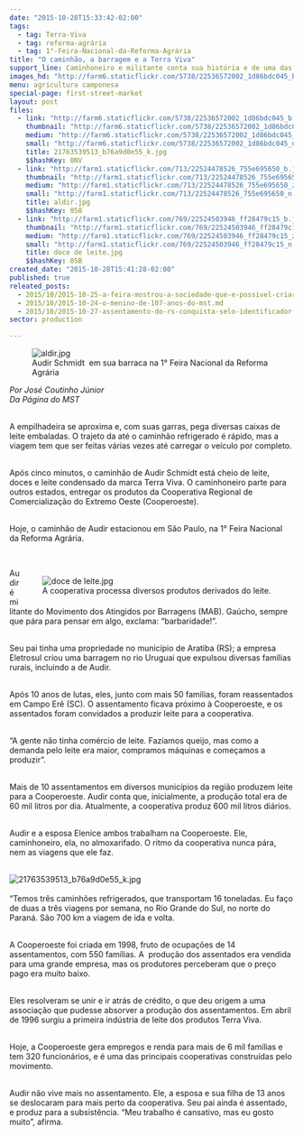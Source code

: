 ```yaml
---
date: "2015-10-28T15:33:42-02:00"
tags:
  - tag: Terra-Viva
  - tag: reforma-agrária
  - tag: 1°-Feira-Nacional-da-Reforma-Agrária
title: "O caminhão, a barragem e a Terra Viva"
support_line: Caminhoneiro e militante conta sua história e de uma das maiores cooperativas do MST.
images_hd: "http://farm6.staticflickr.com/5738/22536572002_1d86bdc045_b.jpg"
menu: agricultura camponesa
special-page: first-street-market
layout: post
files:
  - link: "http://farm6.staticflickr.com/5738/22536572002_1d86bdc045_b.jpg"
    thumbnail: "http://farm6.staticflickr.com/5738/22536572002_1d86bdc045_t.jpg"
    medium: "http://farm6.staticflickr.com/5738/22536572002_1d86bdc045_z.jpg"
    small: "http://farm6.staticflickr.com/5738/22536572002_1d86bdc045_n.jpg"
    title: 21763539513_b76a9d0e55_k.jpg
    $$hashKey: 0NV
  - link: "http://farm1.staticflickr.com/713/22524478526_755e695650_b.jpg"
    thumbnail: "http://farm1.staticflickr.com/713/22524478526_755e695650_t.jpg"
    medium: "http://farm1.staticflickr.com/713/22524478526_755e695650_z.jpg"
    small: "http://farm1.staticflickr.com/713/22524478526_755e695650_n.jpg"
    title: aldir.jpg
    $$hashKey: 058
  - link: "http://farm1.staticflickr.com/769/22524503946_ff28479c15_b.jpg"
    thumbnail: "http://farm1.staticflickr.com/769/22524503946_ff28479c15_t.jpg"
    medium: "http://farm1.staticflickr.com/769/22524503946_ff28479c15_z.jpg"
    small: "http://farm1.staticflickr.com/769/22524503946_ff28479c15_n.jpg"
    title: doce de leite.jpg
    $$hashKey: 05B
created_date: "2015-10-28T15:41:28-02:00"
published: true
releated_posts:
  - 2015/10/2015-10-25-a-feira-mostrou-a-sociedade-que-e-possivel-criarmos-um-novo-jeito-de-se-produzir-no-pais-afirma-dirigente-do-mst.md
  - 2015/10/2015-10-24-o-menino-de-107-anos-do-mst.md
  - 2015/10/2015-10-27-assentamento-do-rs-conquista-selo-identificador-da-producao-organica.md
sector: production

---
```

<figure class="image"><img alt="aldir.jpg" src="http://farm1.staticflickr.com/713/22524478526_755e695650_b.jpg" />
<figcaption>Audir Schmidt &nbsp;em sua barraca na&nbsp;1&deg;&nbsp;Feira Nacional da Reforma Agr&aacute;ria</figcaption>
</figure>

<p><em>Por Jos&eacute; Coutinho J&uacute;nior<br />
Da P&aacute;gina do MST</em></p>

<p><br />
A empilhadeira se aproxima e, com suas garras, pega diversas caixas de leite embaladas. O trajeto da at&eacute; o caminh&atilde;o refrigerado &eacute; r&aacute;pido, mas a viagem tem que ser feitas v&aacute;rias vezes at&eacute; carregar o ve&iacute;culo por completo.</p>

<p><br />
Ap&oacute;s cinco minutos, o caminh&atilde;o de Audir Schmidt est&aacute; cheio de leite, doces e leite condensado da marca Terra Viva. O caminhoneiro parte para outros estados, entregar os produtos da Cooperativa Regional de Comercializa&ccedil;&atilde;o do Extremo Oeste (Cooperoeste).&nbsp;</p>

<p><br />
Hoje, o caminh&atilde;o de Audir estacionou em S&atilde;o Paulo, na 1&deg;&nbsp;Feira Nacional da Reforma Agr&aacute;ria.</p>

<p>&nbsp;</p>

<figure class="image" style="float:right"><img alt="doce de leite.jpg" src="http://farm1.staticflickr.com/769/22524503946_ff28479c15_b.jpg" />
<figcaption>A cooperativa processa diversos produtos derivados do leite.</figcaption>
</figure>

<p>Audir &eacute; militante do Movimento dos Atingidos por Barragens (MAB). Ga&uacute;cho, sempre que p&aacute;ra para pensar em algo, exclama: &ldquo;barbaridade!&rdquo;.</p>

<p><br />
Seu pai tinha uma propriedade no munic&iacute;pio de Aratiba (RS); a empresa Eletrosul criou uma barragem no rio Uruguai que expulsou diversas fam&iacute;lias rurais, incluindo a de Audir.</p>

<p><br />
Ap&oacute;s 10 anos de lutas, eles, junto com mais 50 fam&iacute;lias, foram reassentados em Campo Er&ecirc; (SC). O assentamento ficava pr&oacute;ximo &agrave; Cooperoeste, e os assentados foram convidados a produzir leite para a cooperativa.</p>

<p><br />
&ldquo;A gente n&atilde;o tinha com&eacute;rcio de leite. Faz&iacute;amos queijo, mas como a demanda pelo leite era maior, compramos m&aacute;quinas e come&ccedil;amos a produzir&rdquo;.</p>

<p><br />
Mais de 10 assentamentos em diversos munic&iacute;pios da regi&atilde;o produzem leite para a Cooperoeste. Audir conta que, inicialmente, a produ&ccedil;&atilde;o total era de 60 mil litros por dia. Atualmente, a cooperativa produz 600 mil litros di&aacute;rios.</p>

<p><br />
Audir e a esposa Elenice ambos trabalham na Cooperoeste. Ele, caminhoneiro, ela, no almoxarifado. O ritmo da cooperativa nunca p&aacute;ra, nem as viagens que ele faz.<br />
&nbsp;</p>

<p><img alt="21763539513_b76a9d0e55_k.jpg" src="http://farm6.staticflickr.com/5738/22536572002_1d86bdc045_b.jpg" /><br />
<br />
&ldquo;Temos tr&ecirc;s caminh&otilde;es refrigerados, que transportam 16 toneladas. Eu fa&ccedil;o de duas a tr&ecirc;s viagens por semana, no Rio Grande do Sul, no norte do Paran&aacute;. S&atilde;o 700 km a viagem de ida e volta.</p>

<p><br />
A Cooperoeste foi criada em 1998, fruto de ocupa&ccedil;&otilde;es de 14 assentamentos, com 550 fam&iacute;lias. A &nbsp;produ&ccedil;&atilde;o dos assentados era vendida para uma grande empresa, mas os produtores perceberam que o pre&ccedil;o pago era muito baixo.</p>

<p><br />
Eles resolveram se unir e ir atr&aacute;s de cr&eacute;dito, o que deu origem a uma associa&ccedil;&atilde;o que pudesse absorver a produ&ccedil;&atilde;o dos assentamentos. Em abril de 1996 surgiu a primeira ind&uacute;stria de leite dos produtos Terra Viva.</p>

<p><br />
Hoje, a Cooperoeste gera empregos e renda para mais de 6 mil fam&iacute;lias e tem 320 funcion&aacute;rios, e &eacute; uma das principais cooperativas constru&iacute;das pelo movimento.</p>

<p><br />
Audir n&atilde;o vive mais no assentamento. Ele, a esposa e sua filha de 13 anos se deslocaram para mais perto da cooperativa. Seu pai ainda &eacute; assentado, e produz para a subsist&ecirc;ncia. &ldquo;Meu trabalho &eacute; cansativo, mas eu gosto muito&rdquo;, afirma.</p>

<p>&nbsp;</p>
